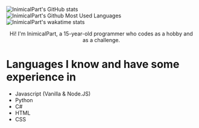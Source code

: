 
![InimicalPart's GitHub stats](https://github-readme-stats.vercel.app/api?username=InimicalPart&show_icons=true&theme=merko&count_private=true)
<br>
![InimicalPart's Github Most Used Languages](https://github-readme-stats.vercel.app/api/top-langs/?username=InimicalPart&langs_count=8&layout=compact&theme=merko)
<br>
![InimicalPart's wakatime stats](https://github-readme-stats.vercel.app/api/wakatime?username=InimicalPart&theme=merko)

<p align="center">
Hi! I'm InimicalPart, a 15-year-old programmer who codes as a hobby and as a challenge.
</p>


# Languages I know and have some experience in
  - Javascript (Vanilla & Node.JS)
  - Python
  - C#
  - HTML
  - CSS
